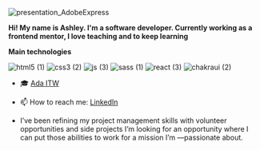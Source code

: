  

![presentation_AdobeExpress](https://user-images.githubusercontent.com/89202684/202572390-1f0e9f96-3f65-4bce-99c4-8b0e9bf015af.gif) 

**Hi! My name is Ashley. I'm a software developer. Currently working as a frontend mentor, I love teaching and to keep learning**


 **Main technologies**

![html5 (1)](https://user-images.githubusercontent.com/89202684/202717554-c768037f-5dd9-49bc-8eea-57081a2e9e4e.svg)
![css3 (2)](https://user-images.githubusercontent.com/89202684/202719387-acd4b19b-cd97-48bf-9ef4-780a79b7f3ef.svg)
![js (3)](https://user-images.githubusercontent.com/89202684/202720616-1b674488-8c5a-4eb9-92a9-d3825c1852af.svg)
![sass (1)](https://user-images.githubusercontent.com/89202684/202720912-f6691a84-2132-4b36-b5ed-7192ea450f15.png)
![react (3)](https://user-images.githubusercontent.com/89202684/202720946-d0f9603c-5223-4a93-ad7c-5fdbd4440a34.svg)
![chakraui (2)](https://user-images.githubusercontent.com/89202684/202720971-4f9223c8-ee3b-4f10-a4c8-3d24a1af278e.svg)


- 🎓 [Ada ITW](https://www.linkedin.com/school/ada-itw/)
- 📫 How to reach me: [LinkedIn](https://www.linkedin.com/in/ashley-zamudio-452b96236/)

- I’ve been refining my project management skills with volunteer opportunities and side projects I’m looking for an opportunity where I can put those abilities to work for a mission I’m  —passionate about.
<!--
**ashleyzam/ashleyzam** is a ✨ _special_ ✨ repository because its `README.md` (this file) appears on your GitHub profile.
--/>
Here are some ideas to get you started:
![react (1)](https://user-images.githubusercontent.com/89202684/202717567-f26e25c7-ee20-47ab-b7ae-79d9d51a5614.svg)



<!--
one of my key motivators is the ability to connect with colleagues and people that are as passionate as I am.

- 🌱 I’m currently learning ...
- 👯 I’m looking to collaborate on ...
- 🤔 I’m looking for help with ...
- 💬 Ask me about ...

- 😄 Pronouns: ...
- ⚡ Fun fact: ...
- 🔭 I’m currently 
--/>
